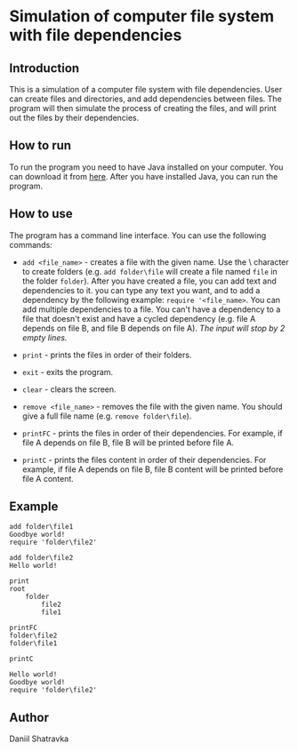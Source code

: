 # Simulation of computer file system with file dependencies

## Introduction

This is a simulation of a computer file system with file dependencies. User can create files and directories, and add dependencies between files. The program will then simulate the process of creating the files, and will print out the files by their dependencies.

## How to run

To run the program you need to have Java installed on your computer. You can download it from [here](https://www.java.com/en/download/). After you have installed Java, you can run the program.

## How to use

The program has a command line interface. You can use the following commands:

* `add <file_name>` - creates a file with the given name. Use the \ character to create folders (e.g. `add folder\file` will create a file named `file` in the folder `folder`).
After you have created a file, you can add text and dependencies to it. you can type any text you want, and to add a dependency by the following example: `require '<file_name>`. You can add multiple dependencies to a file. You can't have a dependency to a file that doesn't exist and have a cycled dependency (e.g. file A depends on file B, and file B depends on file A).
*The input will stop by 2 empty lines.*

* `print` - prints the files in order of their folders.

* `exit` - exits the program.

* `clear` - clears the screen.

* `remove <file_name>` - removes the file with the given name. You should give a full file name (e.g. `remove folder\file`).

* `printFC` - prints the files in order of their dependencies. For example, if file A depends on file B, file B will be printed before file A.

* `printC` - prints the files content in order of their dependencies. For example, if file A depends on file B, file B content will be printed before file A content.

## Example

```
add folder\file1
Goodbye world!
require 'folder\file2'

add folder\file2
Hello world!

print
root
    folder
        file2
        file1

printFC
folder\file2
folder\file1

printC

Hello world!
Goodbye world!
require 'folder\file2'
```

## Author

Daniil Shatravka
